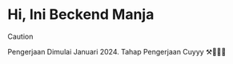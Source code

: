 # Hi, Ini Beckend Manja 

> [!CAUTION]
> Pengerjaan Dimulai Januari 2024.
> Tahap Pengerjaan Cuyyy ⚒💪👷‍♂️
